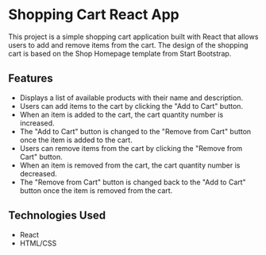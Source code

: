# Shopping Cart React App

This project is a simple shopping cart application built with React that allows users to add and remove items from the cart. The design of the shopping cart is based on the Shop Homepage template from Start Bootstrap.

## Features

- Displays a list of available products with their name and description.
- Users can add items to the cart by clicking the "Add to Cart" button.
- When an item is added to the cart, the cart quantity number is increased.
- The "Add to Cart" button is changed to the "Remove from Cart" button once the item is added to the cart.
- Users can remove items from the cart by clicking the "Remove from Cart" button.
- When an item is removed from the cart, the cart quantity number is decreased.
- The "Remove from Cart" button is changed back to the "Add to Cart" button once the item is removed from the cart.

## Technologies Used

- React
- HTML/CSS

